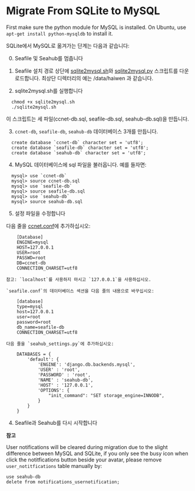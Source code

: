 # Migrate From SQLite to MySQL

First make sure the python module for MySQL is installed. On Ubuntu, use `apt-get install python-mysqldb` to install it.

SQLite에서 MySQL로 옮겨가는 단계는 다음과 같습니다:

0. Seafile 및 Seahub를 멈춥니다

1. Seafile 설치 경로 상단에 [sqlite2mysql.sh](https://raw.github.com/haiwen/seafile/master/scripts/sqlite2mysql.sh)와 [sqlite2mysql.py](https://raw.github.com/haiwen/seafile/master/scripts/sqlite2mysql.py) 스크립트를 다운로드합니다. 최상단 디렉터리의 예는 /data/haiwen 과 같습니다.

2. sqlite2mysql.sh를 실행합니다
```
  chmod +x sqlite2mysql.sh
  ./sqlite2mysql.sh
```
  이 스크립트는 세 파일(ccnet-db.sql, seafile-db.sql, seahub-db.sql)을 만듭니다.

3. `ccnet-db`, `seafile-db`, `seahub-db` 데이터베이스 3개를 만듭니다.
```
  create database `ccnet-db` character set = 'utf8';
  create database `seafile-db` character set = 'utf8';
  create database `seahub-db` character set = 'utf8';
```

4. MySQL 데이터베이스에 sql 파일을 불러옵니다. 예를 들자면:
```
  mysql> use `ccnet-db`
  mysql> source ccnet-db.sql
  mysql> use `seafile-db`
  mysql> source seafile-db.sql
  mysql> use `seahub-db`
  mysql> source seahub-db.sql
```

5. 설정 파일을 수정합니다

  다음 줄을 [ccnet.conf](../config/ccnet-conf.md)에 추가하십시오:

        [Database]
        ENGINE=mysql
        HOST=127.0.0.1
        USER=root
        PASSWD=root
        DB=ccnet-db
        CONNECTION_CHARSET=utf8

    참고: `localhost`를 사용하지 마시고 `127.0.0.1`을 사용하십시오.

    `seafile.conf`의 데이터베이스 섹션을 다음 줄의 내용으로 바꾸십시오:

        [database]
        type=mysql
        host=127.0.0.1
        user=root
        password=root
        db_name=seafile-db
        CONNECTION_CHARSET=utf8

    다음 줄을 `seahub_settings.py`에 추가하십시오:

        DATABASES = {
            'default': {
                'ENGINE': 'django.db.backends.mysql',
                'USER' : 'root',
                'PASSWORD' : 'root',
                'NAME' : 'seahub-db',
                'HOST' : '127.0.0.1',
                'OPTIONS': {
                    "init_command": "SET storage_engine=INNODB",
                }
            }
        }

4. Seafile과 Seahub를 다시 시작합니다


**참고**

User notifications will be cleared during migration due to the slight difference between MySQL and SQLite, if you only see the busy icon when click the notitfications button beside your avatar, please remove `user_notitfications` table manually by:

    use seahub-db
    delete from notifications_usernotification;


